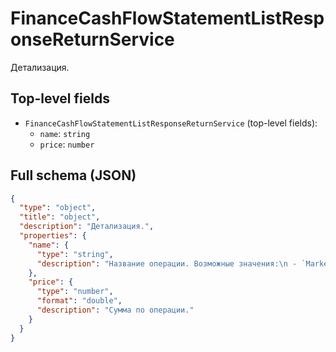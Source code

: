 # FinanceCashFlowStatementListResponseReturnService

Детализация.

## Top-level fields
- `FinanceCashFlowStatementListResponseReturnService` (top-level fields):
  - `name`: `string`
  - `price`: `number`

## Full schema (JSON)
```json
{
  "type": "object",
  "title": "object",
  "description": "Детализация.",
  "properties": {
    "name": {
      "type": "string",
      "description": "Название операции. Возможные значения:\n - `MarketplaceServiceItemReturnAfterDelivToCustomer` — обработка возвратов,\n - `MarketplaceServiceItemReturnPartGoodsCustomer` — обработка частичного невыкупа,\n - `MarketplaceServiceItemReturnNotDelivToCustomer` — обработка отменённых и невостребованных товаров,\n - `MarketplaceServiceItemReturnFlowLogistic` — обратная логистика.\n"
    },
    "price": {
      "type": "number",
      "format": "double",
      "description": "Сумма по операции."
    }
  }
}
```

